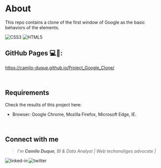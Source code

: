 # About
This repo contains a clone of the first window of Google as the basic behaviors of the elements.


![CSS3](https://img.shields.io/badge/css3-%231572B6.svg?style=for-the-badge&logo=css3&logoColor=white)
![HTML5](https://img.shields.io/badge/html5-%23E34F26.svg?style=for-the-badge&logo=html5&logoColor=white)

## GitHub Pages 💻📱:

https://camilo-duque.github.io/Project_Google_Clone/

<br>

## Requirements
Check the results of this project here:

 - Browser: Google Chrome, Mozilla Firefox, Microsoft Edge, IE.

<br>

## Connect with me

> *I'm **Camilo Duque**, BI & Data Analyst | Web techonoliges advocate |*

[<img align="left"  alt="linked-in"  src="https://img.shields.io/badge/linkedin-%230077B5.svg?&style=for-the-badge&logo=linkedin&logoColor=white"  />](https://www.linkedin.com/in/camilo-fernando-duque-ruiz)
[<img align="left"  alt="twitter"  src="https://img.shields.io/badge/twitter-%231DA1F2.svg?&style=for-the-badge&logo=twitter&logoColor=white"  />](https://twitter.com/cfduke)

<!-- The next label its an spacer-->
<br>
